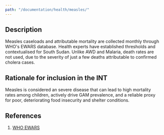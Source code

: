 ```yaml
---
path: "/documentation/health/measles/"
---
```


## Description

Measles caseloads and attributable mortality are collected monthly through WHO's EWARS database. Health experts have established thresholds and contextualised for South Sudan. Unlike AWD and Malaria, death rates are not used, due to the severity of just a few deaths attributable to confirmed cholera cases.

## Rationale for inclusion in the INT

Measles is considered an severe disease that can lead to high mortality rates among children, actively drive GAM prevalence, and a reliable proxy for poor, deteriorating food insecurity and shelter conditions.

## References

1. [WHO EWARS](http://www.who.int/emergencies/famine/en)